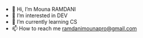 - 👋 Hi, I’m Mouna RAMDANI
- 👀 I’m interested in DEV
- 🌱 I’m currently learning CS
- 📫 How to reach me ramdanimounapro@gmail.com

<!---
midjjnfn/midjjnfn is a ✨ special ✨ repository because its `README.md` (this file) appears on your GitHub profile.
You can click the Preview link to take a look at your changes.
--->
